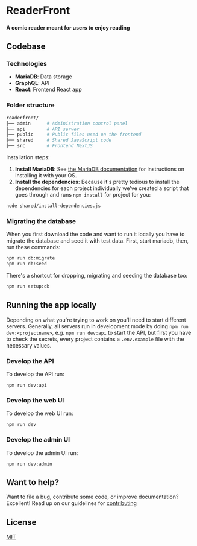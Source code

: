 # ReaderFront

#### A comic reader meant for users to enjoy reading

## Codebase

### Technologies

- **MariaDB**: Data storage
- **GraphQL**: API
- **React**: Frontend React app

### Folder structure

```sh
readerfront/
├── admin      # Administration control panel
├── api        # API server
├── public     # Public files used on the frontend
├── shared     # Shared JavaScript code
├── src        # Frontend NextJS
```

Installation steps:

1. **Install MariaDB**: See [the MariaDB documentation](https://downloads.mariadb.org/) for instructions on installing it with your OS.
2. **Install the dependencies**: Because it's pretty tedious to install the dependencies for each project individually we've created a script that goes through and runs `npm install` for project for you:

```sh
node shared/install-dependencies.js
```

### Migrating the database

When you first download the code and want to run it locally you have to migrate the database and seed it with test data. First, start mariadb, then, run these commands:

```sh
npm run db:migrate
npm run db:seed
```

There's a shortcut for dropping, migrating and seeding the database too:

```sh
npm run setup:db
```

## Running the app locally

Depending on what you're trying to work on you'll need to start different servers. Generally, all servers run in development mode by doing `npm run dev:<projectname>`, e.g. `npm run dev:api` to start the API, but first you have to check the secrets, every project contains a `.env.example` file with the necessary values.

### Develop the API

To develop the API run:

```
npm run dev:api
```

### Develop the web UI

To develop the web UI run:

```
npm run dev
```

### Develop the admin UI

To develop the admin UI run:

```
npm run dev:admin
```

## Want to help?

Want to file a bug, contribute some code, or improve documentation? Excellent! Read up on our guidelines for [contributing](https://github.com/dvaJi/ReaderFront/blob/master/CONTRIBUTING.md)

## License

[MIT](https://github.com/dvaJi/ReaderFront/blob/master/LICENSE)
